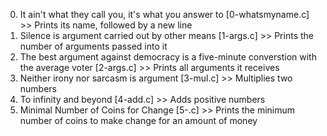 0. It ain't what they call you, it's what you answer to [0-whatsmyname.c] >> Prints its name, followed by a new line
1. Silence is argument carried out by other means [1-args.c] >> Prints the number of arguments passed into it
2. The best argument against democracy is a five-minute converstion with the average voter [2-args.c] >> Prints all arguments it receives
3. Neither irony nor sarcasm is argument [3-mul.c] >> Multiplies two numbers
4. To infinity and beyond [4-add.c] >> Adds positive numbers
5. Minimal Number of Coins for Change [5-.c] >> Prints the minimum number of coins to make change for an amount of money
